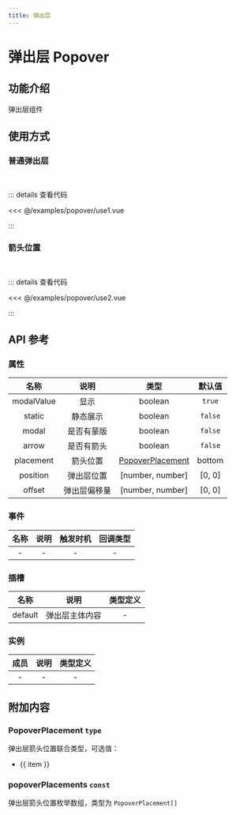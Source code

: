 ```yaml
---
title: 弹出层
---
```


# 弹出层 Popover

## 功能介绍

弹出层组件

## 使用方式

### 普通弹出层

<br />
<PopoverUse1 />

::: details 查看代码

<<< @/examples/popover/use1.vue

:::

### 箭头位置

<br />
<PopoverUse2 />

::: details 查看代码

<<< @/examples/popover/use2.vue

:::

## API 参考

### 属性

|    名称    |     说明     |                    类型                    | 默认值  |
| :--------: | :----------: | :----------------------------------------: | :-----: |
| modalValue |     显示     |                  boolean                   | `true`  |
|   static   |   静态展示   |                  boolean                   | `false` |
|   modal    |  是否有蒙版  |                  boolean                   | `false` |
|   arrow    |  是否有箭头  |                  boolean                   | `false` |
| placement  |   箭头位置   | [PopoverPlacement](#popoverplacement-type) | bottom  |
|  position  |  弹出层位置  |              [number, number]              | [0, 0]  |
|   offset   | 弹出层偏移量 |              [number, number]              | [0, 0]  |

### 事件

| 名称 | 说明 | 触发时机 | 回调类型 |
| :--: | :--: | :------: | :------: |
|  -   |  -   |    -     |    -     |

### 插槽

|  名称   |      说明      | 类型定义 |
| :-----: | :------------: | :------: |
| default | 弹出层主体内容 |    -     |

### 实例

| 成员 | 说明 | 类型定义 |
| :--: | :--: | :------: |
|  -   |  -   |    -     |

## 附加内容

### PopoverPlacement `type`

弹出层箭头位置联合类型，可选值：

<ul>
    <li v-for="(item, index) in popoverPlacements" :key="index">{{ item }}</li>
</ul>

### popoverPlacements `const`

弹出层箭头位置枚举数组，类型为 `PopoverPlacement[]`

<script setup>
import PopoverUse1 from './use1.vue';
import PopoverUse2 from './use2.vue';
import { popoverPlacements } from '@pkgs/ui';
</script>
